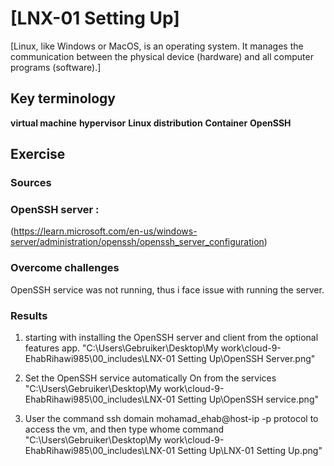 # [LNX-01 Setting Up]
[Linux, like Windows or MacOS, is an operating system. It manages the communication between the physical device (hardware) and all computer programs (software).]

## Key terminology
**virtual machine**
**hypervisor**
**Linux distribution**
**Container**
**OpenSSH**

## Exercise
### Sources

### OpenSSH server : 
(https://learn.microsoft.com/en-us/windows-server/administration/openssh/openssh_server_configuration) 



### Overcome challenges
OpenSSH service was not running, thus i face issue with running the server.

### Results
1. starting with installing the OpenSSH server and client from the optional features app.
"C:\Users\Gebruiker\Desktop\My work\cloud-9-EhabRihawi985\00_includes\LNX-01 Setting Up\OpenSSH Server.png"

2. Set the OpenSSH service automatically On from the services
"C:\Users\Gebruiker\Desktop\My work\cloud-9-EhabRihawi985\00_includes\LNX-01 Setting Up\OpenSSH service.png"

3. User the command ssh domain mohamad_ehab@host-ip -p protocol to access the vm, and then type whome command
"C:\Users\Gebruiker\Desktop\My work\cloud-9-EhabRihawi985\00_includes\LNX-01 Setting Up\LNX-01 Setting Up.png"

